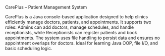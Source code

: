 CarePlus – Patient Management System

CarePlus is a Java console-based application designed to help clinics efficiently manage doctors, patients, and appointments. It supports two roles: Admins can add doctors, manage schedules, and handle receptionists, while Receptionists can register patients and book appointments. The system uses file handling to persist data and ensures no appointment overlaps for doctors. Ideal for learning Java OOP, file I/O, and basic scheduling logic.
